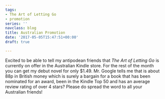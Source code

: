 ```yaml
---
tags:
- The Art of Letting Go
- promotion
series: ''
navclass: blog
title: Australian Promotion
date: '2017-05-05T15:47:51+00:00'
draft: true

---
```



Excited to be able to tell my antipodean friends that *The Art of Letting Go* is currently on offer in the Australian Kindle store. For the rest of the month you can get my debut novel for only $1.49. Mr. Google tells me that is about 88p in British money which is surely a bargain for a book that has been nominated for an award, been in the Kindle Top 50 and has an average review rating of over 4 stars? Please do spread the word to all your Australian friends!